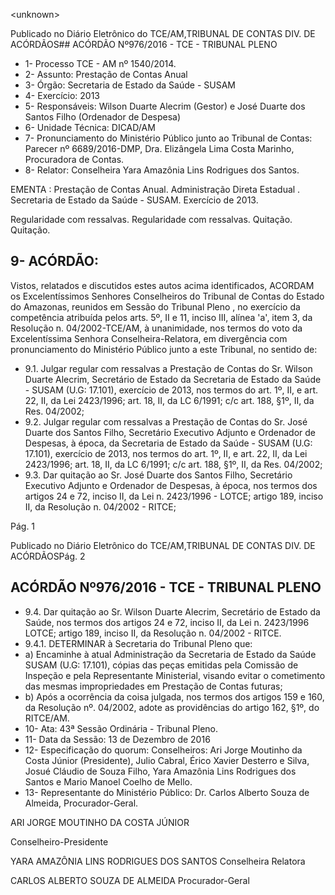 &lt;unknown&gt;

Publicado  no  Diário Eletrônico do TCE/AM,TRIBUNAL DE CONTAS DIV. DE  ACÓRDÃOS## ACÓRDÃO Nº976/2016 - TCE - TRIBUNAL PLENO

- 1- Processo TCE - AM nº 1540/2014.
- 2- Assunto: Prestação de Contas Anual
- 3- Órgão: Secretaria de Estado da Saúde - SUSAM
- 4- Exercício: 2013
- 5- Responsáveis: Wilson  Duarte  Alecrim  (Gestor)  e  José  Duarte  dos  Santos  Filho (Ordenador de Despesa)
- 6- Unidade Técnica: DICAD/AM
- 7- Pronunciamento  do Ministério  Público  junto  ao Tribunal  de Contas: Parecer  nº 6689/2016-DMP, Dra. Elizângela Lima Costa Marinho, Procuradora de Contas.
- 8- Relator: Conselheira Yara Amazônia Lins Rodrigues dos Santos.

EMENTA : Prestação de Contas Anual. Administração Direta Estadual . Secretaria de Estado da Saúde - SUSAM. Exercício de 2013.

Regularidade com  ressalvas.  Regularidade com ressalvas. Quitação. Quitação.

## 9- ACÓRDÃO:

Vistos, relatados e discutidos estes autos acima identificados, ACORDAM os Excelentíssimos Senhores Conselheiros do Tribunal de Contas do Estado do Amazonas, reunidos em Sessão do Tribunal Pleno , no exercício da competência atribuída pelos arts. 5º, II e 11, inciso III, alínea 'a', item 3, da Resolução n. 04/2002-TCE/AM, à unanimidade, nos termos do voto da Excelentíssima Senhora Conselheira-Relatora, em divergência com pronunciamento do Ministério Público junto a este Tribunal, no sentido de:

- 9.1. Julgar regular com ressalvas a  Prestação de Contas do Sr. Wilson Duarte  Alecrim,  Secretário  de  Estado  da  Secretaria  de  Estado  da Saúde  - SUSAM (U.G: 17.101), exercício de 2013, nos termos do art. 1º,  II,  e  art.  22,  II,  da  Lei  2423/1996;  art.  18,  II,  da  LC  6/1991;  c/c  art. 188, §1º, II, da Res. 04/2002;
- 9.2. Julgar  regular  com  ressalvas a  Prestação  de  Contas  do  Sr.  José Duarte dos Santos Filho, Secretário Executivo Adjunto e Ordenador de Despesas, à época, da Secretaria de Estado da Saúde - SUSAM (U.G: 17.101), exercício de 2013, nos termos do art. 1º, II, e art. 22, II, da Lei 2423/1996;  art.  18,  II,  da  LC  6/1991;  c/c  art.  188,  §1º,  II,  da  Res. 04/2002;
- 9.3. Dar  quitação ao  Sr. José  Duarte  dos  Santos  Filho, Secretário Executivo Adjunto e Ordenador de Despesas, à época, nos termos dos artigos  24 e  72,  inciso  II,  da  Lei  n.  2423/1996  -  LOTCE;  artigo  189, inciso II, da Resolução n. 04/2002 - RITCE;

Pág. 1

Publicado  no  Diário Eletrônico do TCE/AM,TRIBUNAL DE CONTAS DIV. DE  ACÓRDÃOSPág. 2

## ACÓRDÃO Nº976/2016 - TCE - TRIBUNAL PLENO

- 9.4. Dar  quitação ao  Sr.  Wilson  Duarte  Alecrim,  Secretário  de  Estado  da Saúde, nos termos dos artigos 24 e 72, inciso II, da Lei n. 2423/1996 LOTCE; artigo 189, inciso II, da Resolução n. 04/2002 - RITCE.
- 9.4.1. DETERMINAR à Secretaria do Tribunal Pleno que:
- a) Encaminhe à atual Administração da Secretaria de Estado da Saúde SUSAM  (U.G:  17.101),  cópias  das  peças  emitidas  pela  Comissão  de Inspeção e pela Representante Ministerial, visando evitar o cometimento das mesmas impropriedades em Prestação de Contas futuras;
- b) Após a ocorrência da coisa julgada, nos termos dos artigos 159 e 160, da Resolução nº. 04/2002, adote as providências do artigo 162, §1º, do RITCE/AM.
- 10-  Ata: 43ª Sessão Ordinária - Tribunal Pleno.
- 11-  Data da Sessão: 13 de Dezembro de 2016
- 12-  Especificação  do  quorum: Conselheiros: Ari Jorge  Moutinho  da  Costa  Júnior (Presidente), Julio Cabral, Érico Xavier Desterro e Silva, Josué Cláudio de Souza Filho, Yara Amazônia Lins Rodrigues dos Santos e Mario Manoel Coelho de Mello.
- 13-  Representante do Ministério Público: Dr. Carlos Alberto Souza de Almeida, Procurador-Geral.

ARI JORGE MOUTINHO DA COSTA JÚNIOR

Conselheiro-Presidente

YARA AMAZÔNIA LINS RODRIGUES DOS SANTOS Conselheira Relatora

CARLOS ALBERTO SOUZA DE ALMEIDA Procurador-Geral